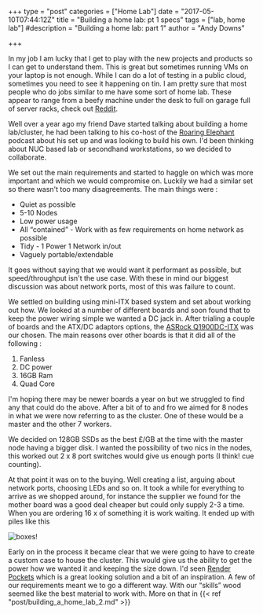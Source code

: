 +++
type = "post"
categories = ["Home Lab"]
date = "2017-05-10T07:44:12Z"
title = "Building a home lab: pt 1 specs"
tags = ["lab, home lab"]
#description = "Building a home lab: part 1"
author = "Andy Downs"

+++

In my job I am lucky that I get to play with the new projects and products so I can get to understand them. This is great but sometimes running VMs on your laptop is not enough. While I can do a lot of testing in a public cloud, sometimes you need to see it happening on tin. I am pretty sure that most people who do jobs similar to me have some sort of home lab. These appear to range from a beefy machine under the desk to full on garage full of server racks, check out [Reddit](https://www.reddit.com/r/homelab/).

Well over a year ago my friend Dave started talking about building a home lab/cluster, he had been talking to his co-host of the [Roaring Elephant](https://roaringelephant.org) podcast about his set up and was looking to build his own. I'd been thinking about NUC based lab or secondhand workstations, so we decided to collaborate.

We set out the main requirements and started to haggle on which was more important and which we would compromise on. Luckily we had a similar set so there wasn't too many disagreements. The main things were :

* Quiet as possible
* 5-10 Nodes
* Low power usage
* All <q>contained</q> - Work with as few requirements on home network as possible
* Tidy - 1 Power 1 Network in/out
* Vaguely portable/extendable

It goes without saying that we would want it performant as possible, but speed/throughput isn't the use case. With these in mind our biggest discussion was about network ports, most of this was failure to count.

We settled on building using mini-ITX based system and set about working out how. We looked at a number of different boards and soon found that to keep the power wiring simple we wanted a DC jack in. After trialing a couple of boards and the ATX/DC adaptors options, the [ASRock Q1900DC-ITX](http://www.asrock.com/mb/intel/q1900dc-itx/) was our chosen. The main reasons over other boards is that it did all of the following :

1. Fanless
2. DC power
3. 16GB Ram
4. Quad Core

I'm hoping there may be newer boards a year on but we struggled to find any that could do the above. After a bit of to and fro we aimed for 8 nodes in what we were now referring to as the cluster. One of these would be a master and the other 7 workers.

We decided on 128GB SSDs as the best £/GB at the time with the master node having a bigger disk. I wanted the possibility of two nics in the nodes, this worked out 2 x 8 port switches would give us enough ports (I think! cue counting).

At that point it was on to the buying. Well creating a list, arguing about network ports, choosing LEDs and so on. It took a while for everything to arrive as we shopped around, for instance the supplier we found for the mother board was a good deal cheaper but could only supply 2-3 a time. When you are ordering 16 x of something it is work waiting. It ended up with piles like this  

![boxes!](/images/boxes.jpg)

Early on in the process it became clear that we were going to have to create a custom case to house the cluster. This would give us the ability to get the power how we wanted it and keeping the size down. I'd seen [Render Pockets](http://renderpockets.com) which is a great looking solution and a bit of an inspiration. A few of our requirements meant we to go a different way. With our <q>skills</q> wood seemed like the best material to work with. More on that in {{< ref "post/building_a_home_lab_2.md" >}}
